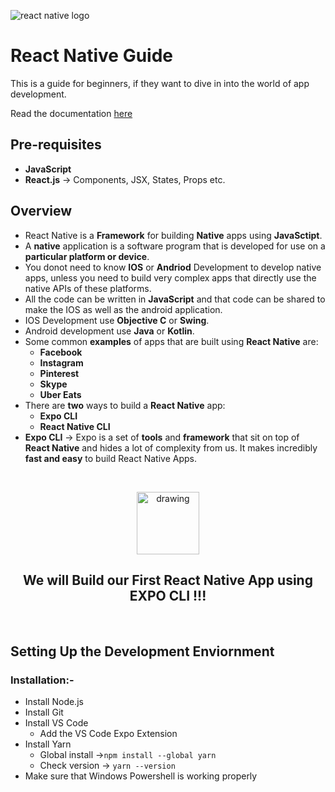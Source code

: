 ![react native logo](https://miro.medium.com/max/1000/1*ub1DguhAtkCLvhUGuVGr6w.png)
# React Native Guide
This is a guide for beginners, if they want to dive in into the world of app development.

Read the documentation [here](https://reactnative.dev/docs/getting-started)


## Pre-requisites
- **JavaScript**
- **React.js** -> Components, JSX, States, Props etc.

## Overview
- React Native is a **Framework** for building **Native** apps using **JavaSctipt**.
- A **native** application is a software program that is developed for use on a **particular platform or device**.
- You donot need to know **IOS** or **Andriod** Development to develop native apps, unless you need to build very complex apps that directly use the native APIs of these platforms.
- All the code can be written in **JavaScript** and that code can be shared to make the IOS as well as the android application.
- IOS Development use **Objective C** or **Swing**.
- Android development use **Java** or **Kotlin**.
- Some common **examples** of apps that are built using **React Native** are:
  - **Facebook**
  - **Instagram**
  - **Pinterest**
  - **Skype**
  - **Uber Eats**
- There are **two** ways to build a **React Native** app:
  - **Expo CLI**
  - **React Native CLI**
- **Expo CLI** -> Expo is a set of **tools** and **framework** that sit on top of **React Native** and hides a lot of complexity from us. It makes incredibly **fast and easy** to build React Native Apps.

<br>
<p align="center">
<!-- <img src = "https://play-lh.googleusercontent.com/algsmuhitlyCU_Yy3IU7-7KYIhCBwx5UJG4Bln-hygBjjlUVCiGo1y8W5JNqYm9WW3s" style="max-width: 18%"></p> -->
<img src="https://play-lh.googleusercontent.com/algsmuhitlyCU_Yy3IU7-7KYIhCBwx5UJG4Bln-hygBjjlUVCiGo1y8W5JNqYm9WW3s" alt="drawing" style="width:100px;"/>
<h2 align='center'>We will Build our First React Native App using EXPO CLI !!!</h2>
</p>
<!-- <img src = "https://play-lh.googleusercontent.com/algsmuhitlyCU_Yy3IU7-7KYIhCBwx5UJG4Bln-hygBjjlUVCiGo1y8W5JNqYm9WW3s" style="max-width: 18%"></p> -->
<!-- <img src="https://play-lh.googleusercontent.com/algsmuhitlyCU_Yy3IU7-7KYIhCBwx5UJG4Bln-hygBjjlUVCiGo1y8W5JNqYm9WW3s" alt="drawing" style="width:100px;"/> -->

<br>


## Setting Up the Development Enviornment
### Installation:-
- Install Node.js
- Install Git
- Install VS Code
  - Add the VS Code Expo Extension
- Install Yarn
  - Global install ->```npm install --global yarn```
  - Check version -> ```yarn --version```
- Make sure that Windows Powershell is working properly



